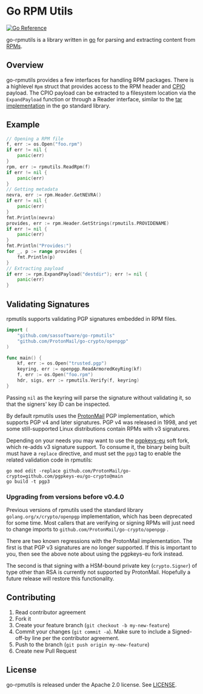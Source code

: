 # Go RPM Utils

[![Go Reference](https://pkg.go.dev/badge/github.com/sassoftware/go-rpmutils.svg)](https://pkg.go.dev/github.com/sassoftware/go-rpmutils)

go-rpmutils is a library written in [go](http://golang.org) for parsing and extracting content from [RPMs](http://www.rpm.org).

## Overview

go-rpmutils provides a few interfaces for handling RPM packages. There is a highlevel `Rpm` struct that provides access to the RPM header and [CPIO](https://en.wikipedia.org/wiki/Cpio) payload. The CPIO payload can be extracted to a filesystem location via the `ExpandPayload` function or through a Reader interface, similar to the [tar implementation](https://golang.org/pkg/archive/tar/) in the go standard library.

## Example

```go
// Opening a RPM file
f, err := os.Open("foo.rpm")
if err != nil {
    panic(err)
}
rpm, err := rpmutils.ReadRpm(f)
if err != nil {
    panic(err)
}
// Getting metadata
nevra, err := rpm.Header.GetNEVRA()
if err != nil {
    panic(err)
}
fmt.Println(nevra)
provides, err := rpm.Header.GetStrings(rpmutils.PROVIDENAME)
if err != nil {
    panic(err)
}
fmt.Println("Provides:")
for _, p := range provides {
    fmt.Println(p)
}
// Extracting payload
if err := rpm.ExpandPayload("destdir"); err != nil {
    panic(err)
}
```

## Validating Signatures

rpmutils supports validating PGP signatures embedded in RPM files.

```go
import (
    "github.com/sassoftware/go-rpmutils"
    "github.com/ProtonMail/go-crypto/openpgp"
)

func main() {
    kf, err := os.Open("trusted.pgp")
    keyring, err := openpgp.ReadArmoredKeyRing(kf)
    f, err := os.Open("foo.rpm")
    hdr, sigs, err := rpmutils.Verify(f, keyring)
}
```

Passing `nil` as the keyring will parse the signature without validating it, so
that the signers' key ID can be inspected.

By default rpmutils uses the
[ProtonMail](https://github.com/ProtonMail/go-crypto) PGP implementation, which
supports PGP v4 and later signatures. PGP v4 was released in 1998, and yet some
still-supported Linux distributions contain RPMs with v3 signatures.

Depending on your needs you may want to use the
[pgpkeys-eu](https://github.com/pgpkeys-eu/go-crypto) soft fork, which re-adds
v3 signature support. To consume it, the binary being built must have a
`replace` directive, and must set the `pgp3` tag to enable the related
validation code in rpmutils:

```
go mod edit -replace github.com/ProtonMail/go-crypto=github.com/pgpkeys-eu/go-crypto@main
go build -t pgp3
```

### Upgrading from versions before v0.4.0

Previous versions of rpmutils used the standard library
`golang.org/x/crypto/openpgp` implementation, which has been deprecated for some
time. Most callers that are verifying or signing RPMs will just need to change
imports to `github.com/ProtonMail/go-crypto/openpgp` .

There are two known regressions with the ProtonMail implementation. The first is
that PGP v3 signatures are no longer supported. If this is important to you,
then see the above note about using the pgpkeys-eu fork instead.

The second is that signing with a HSM-bound private key (`crypto.Signer`) of
type other than RSA is currently not supported by ProtonMail. Hopefully a future
release will restore this functionality.

## Contributing

1. Read contributor agreement
2. Fork it
3. Create your feature branch (`git checkout -b my-new-feature`)
4. Commit your changes (`git commit -a`). Make sure to include a Signed-off-by line per the contributor agreement.
5. Push to the branch (`git push origin my-new-feature`)
6. Create new Pull Request

## License

go-rpmutils is released under the Apache 2.0 license. See [LICENSE](https://github.com/sassoftware/go-rpmutils/blob/master/LICENSE).
